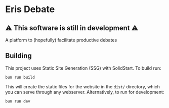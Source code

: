 # Eris Debate

## ⚠️ This software is still in development ⚠️

A platform to (hopefully) facilitate productive debates

## Building

This project uses Static Site Generation (SSG) with SolidStart. To build run:
```
bun run build
```
This will create the static files for the website in the `dist/` directory, which you can serve through any webserver. Alternatively, to run for development:
```
bun run dev
```
